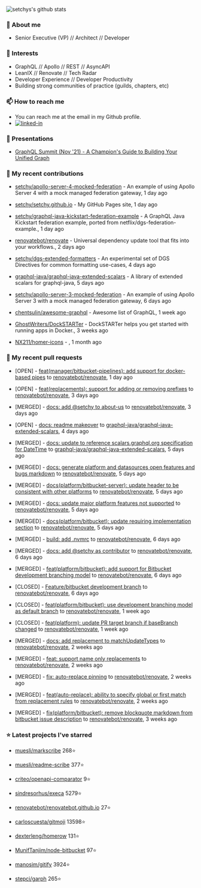 <p align="left">
  <img src="https://github-readme-stats.vercel.app/api?username=setchy&show_icons=true&theme=algolia&count_private=true" alt="setchys's github stats">
</p>

### 📖 About me

- Senior Executive (VP) // Architect // Developer

### 🔭 Interests

- GraphQL // Apollo // REST // AsyncAPI
- LeanIX // Renovate // Tech Radar
- Developer Experience // Developer Productivity
- Building strong communities of practice (guilds, chapters, etc)

### 📫 How to reach me

- You can reach me at the email in my Github profile.
- [<img alt="linked-in" src="https://img.shields.io/badge/linkedin-%230077B5.svg?&style=for-the-badge&logo=linkedin&logoColor=white" />](https://www.linkedin.com/in/adamsetch)

### 🎤 Presentations

- [GraphQL Summit (Nov '21) - A Champion's Guide to Building Your Unified Graph](https://www.apollographql.com/events/roundtable/graphql-summit-november-2021/a-champions-guide-to-building-your-unified-graph)

### 🚀 My recent contributions



- [setchy/apollo-server-4-mocked-federation](https://github.com/setchy/apollo-server-4-mocked-federation) - An example of using Apollo Server 4 with a mock managed federation gateway, 1 day ago

- [setchy/setchy.github.io](https://github.com/setchy/setchy.github.io) - My GitHub Pages site, 1 day ago

- [setchy/graphql-java-kickstart-federation-example](https://github.com/setchy/graphql-java-kickstart-federation-example) - A GraphQL Java Kickstart federation example, ported from netflix/dgs-federation-example., 1 day ago

- [renovatebot/renovate](https://github.com/renovatebot/renovate) - Universal dependency update tool that fits into your workflows., 2 days ago

- [setchy/dgs-extended-formatters](https://github.com/setchy/dgs-extended-formatters) - An experimental set of DGS Directives for common formatting use-cases, 4 days ago

- [graphql-java/graphql-java-extended-scalars](https://github.com/graphql-java/graphql-java-extended-scalars) - A library of extended scalars for graphql-java, 5 days ago

- [setchy/apollo-server-3-mocked-federation](https://github.com/setchy/apollo-server-3-mocked-federation) - An example of using Apollo Server 3 with a mock managed federation gateway, 6 days ago

- [chentsulin/awesome-graphql](https://github.com/chentsulin/awesome-graphql) - Awesome list of GraphQL, 1 week ago

- [GhostWriters/DockSTARTer](https://github.com/GhostWriters/DockSTARTer) - DockSTARTer helps you get started with running apps in Docker., 3 weeks ago

- [NX211/homer-icons](https://github.com/NX211/homer-icons) - , 1 month ago

### 🎉 My recent pull requests



- [OPEN] - [feat(manager/bitbucket-pipelines): add support for docker-based pipes](https://github.com/renovatebot/renovate/pull/20938) to [renovatebot/renovate](https://github.com/renovatebot/renovate), 1 day ago

- [OPEN] - [feat(replacements): support for adding or removing prefixes](https://github.com/renovatebot/renovate/pull/20905) to [renovatebot/renovate](https://github.com/renovatebot/renovate), 3 days ago

- [MERGED] - [docs: add @setchy to about-us](https://github.com/renovatebot/renovate/pull/20903) to [renovatebot/renovate](https://github.com/renovatebot/renovate), 3 days ago

- [OPEN] - [docs: readme makeover](https://github.com/graphql-java/graphql-java-extended-scalars/pull/94) to [graphql-java/graphql-java-extended-scalars](https://github.com/graphql-java/graphql-java-extended-scalars), 4 days ago

- [MERGED] - [docs: update to reference scalars.graphql.org specification for DateTime](https://github.com/graphql-java/graphql-java-extended-scalars/pull/93) to [graphql-java/graphql-java-extended-scalars](https://github.com/graphql-java/graphql-java-extended-scalars), 5 days ago

- [MERGED] - [docs: generate platform and datasources open features and bugs markdown](https://github.com/renovatebot/renovate/pull/20873) to [renovatebot/renovate](https://github.com/renovatebot/renovate), 5 days ago

- [MERGED] - [docs(platform/bitbucket-server): update header to be consistent with other platforms](https://github.com/renovatebot/renovate/pull/20870) to [renovatebot/renovate](https://github.com/renovatebot/renovate), 5 days ago

- [MERGED] - [docs: update major platform features not supported](https://github.com/renovatebot/renovate/pull/20869) to [renovatebot/renovate](https://github.com/renovatebot/renovate), 5 days ago

- [MERGED] - [docs(platform/bitbucket): update requiring implementation section](https://github.com/renovatebot/renovate/pull/20863) to [renovatebot/renovate](https://github.com/renovatebot/renovate), 5 days ago

- [MERGED] - [build: add .nvmrc](https://github.com/renovatebot/renovate/pull/20862) to [renovatebot/renovate](https://github.com/renovatebot/renovate), 6 days ago

- [MERGED] - [docs: add @setchy as contributor](https://github.com/renovatebot/renovate/pull/20861) to [renovatebot/renovate](https://github.com/renovatebot/renovate), 6 days ago

- [MERGED] - [feat(platform/bitbucket): add support for Bitbucket development branching model](https://github.com/renovatebot/renovate/pull/20860) to [renovatebot/renovate](https://github.com/renovatebot/renovate), 6 days ago

- [CLOSED] - [Feature/bitbucket development branch](https://github.com/renovatebot/renovate/pull/20859) to [renovatebot/renovate](https://github.com/renovatebot/renovate), 6 days ago

- [CLOSED] - [feat(platform/bitbucket): use development branching model as default branch](https://github.com/renovatebot/renovate/pull/20803) to [renovatebot/renovate](https://github.com/renovatebot/renovate), 1 week ago

- [CLOSED] - [feat(platform): update PR target branch if baseBranch changed](https://github.com/renovatebot/renovate/pull/20800) to [renovatebot/renovate](https://github.com/renovatebot/renovate), 1 week ago

- [MERGED] - [docs: add replacement to matchUpdateTypes](https://github.com/renovatebot/renovate/pull/20656) to [renovatebot/renovate](https://github.com/renovatebot/renovate), 2 weeks ago

- [MERGED] - [feat: support name only replacements](https://github.com/renovatebot/renovate/pull/20629) to [renovatebot/renovate](https://github.com/renovatebot/renovate), 2 weeks ago

- [MERGED] - [fix: auto-replace pinning](https://github.com/renovatebot/renovate/pull/20627) to [renovatebot/renovate](https://github.com/renovatebot/renovate), 2 weeks ago

- [MERGED] - [feat(auto-replace): ability to specify global or first match from replacement rules](https://github.com/renovatebot/renovate/pull/20604) to [renovatebot/renovate](https://github.com/renovatebot/renovate), 2 weeks ago

- [MERGED] - [fix(platform/bitbucket): remove blockquote markdown from bitbucket issue description](https://github.com/renovatebot/renovate/pull/20588) to [renovatebot/renovate](https://github.com/renovatebot/renovate), 3 weeks ago

### ⭐ Latest projects I've starred



- [muesli/markscribe](https://github.com/muesli/markscribe) 268⭐

- [muesli/readme-scribe](https://github.com/muesli/readme-scribe) 377⭐

- [criteo/openapi-comparator](https://github.com/criteo/openapi-comparator) 9⭐

- [sindresorhus/execa](https://github.com/sindresorhus/execa) 5279⭐

- [renovatebot/renovatebot.github.io](https://github.com/renovatebot/renovatebot.github.io) 27⭐

- [carloscuesta/gitmoji](https://github.com/carloscuesta/gitmoji) 13598⭐

- [dexterleng/homerow](https://github.com/dexterleng/homerow) 131⭐

- [MunifTanjim/node-bitbucket](https://github.com/MunifTanjim/node-bitbucket) 97⭐

- [manosim/gitify](https://github.com/manosim/gitify) 3924⭐

- [stepci/garph](https://github.com/stepci/garph) 265⭐


